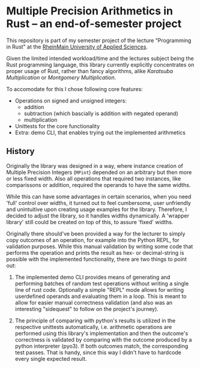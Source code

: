 # Multiple Precision Arithmetics in Rust – an end-of-semester project

This repository is part of my semester project of the lecture "Programming in Rust" 
at the [RheinMain University of Applied Sciences](https://www.hs-rm.de/en/).

Given the limited intended workload/time and the lectures subject being the Rust
programming language, this library currently explicitly concentrates on proper
usage of Rust, rather than fancy algorithms, alike _Karatsuba Multiplication_ or
_Montgomery Multiplication_.

To accomodate for this I chose following core features:
- Operations on signed and unsigned integers:
    - addition
    - subtraction (which bascially is addition with negated operand)
    - multiplication
- Unittests for the core functionality
- Extra: demo CLI, that enables trying out the implemented arithmetics

## History
Originally the library was designed in a way, where instance creation of Multiple
Precision Integers (`MPint`) depended on an arbitrary but then more or less fixed width.
Also all operations that required two instances, like comparissons or addition, required
the operands to have the same widths.

While this can have some advantages in certain scenarios, when you need 'full'
control over widths, it turned out to feel cumbersome, user unfriendly and unintuitive
upon creating usage examples for the library.
Therefore, I decided to adjust the library, so it handles widths dynamically.
A 'wrapper library' still could be created on top of this, to assure 'fixed' widths.

Originally there should've been provided a way for the lecturer to simply copy
outcomes of an operation, for example into the Python REPL, for validation purposes.
While this manual validation by writing some code that performs the operation and 
prints the result as hex- or decimal-string is possible with the implemented functionality,
there are two things to point out:

1) The implemented demo CLI provides means of generating and performing batches 
of random test operations without writing a single line of rust code. Optionally
a simple "REPL" mode allows for writing userdefined operands and evaluating them in a
loop. This is meant to allow for easier manual correctness validation (and also
was an interesting "sidequest" to follow on the project's journey).

2) The principle of comparing with python's results is utilized in the respective
unittests automatically, i.e. arithmetic operations are performed using this 
library's implementation and then the outcome's correctness is validated by 
comparing with the outcome produced by a python interpreter (pyo3). If both outcomes
match, the corresponding test passes.
That is handy, since this way I didn't have to hardcode every single expected result.


